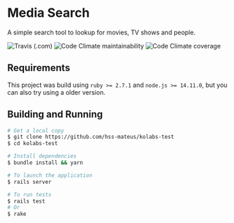 # Media Search

A simple search tool to lookup for movies, TV shows and people.

![Travis (.com)](https://img.shields.io/travis/com/hss-mateus/kolabs-test?style=flat-square&logo=travis-ci&logoColor=white&labelColor=000000)
![Code Climate maintainability](https://img.shields.io/codeclimate/maintainability/hss-mateus/kolabs-test?style=flat-square&logo=code-climate&labelColor=000000)
![Code Climate coverage](https://img.shields.io/codeclimate/coverage/hss-mateus/kolabs-test?style=flat-square&logo=code-climate&labelColor=000000)

## Requirements

This project was build using `ruby >= 2.7.1` and `node.js >= 14.11.0`, but you
can also try using a older version.

## Building and Running

```sh
# Get a local copy
$ git clone https://github.com/hss-mateus/kolabs-test
$ cd kolabs-test

# Install dependencies
$ bundle install && yarn

# To launch the application
$ rails server

# To run tests
$ rails test
# Or
$ rake
```
